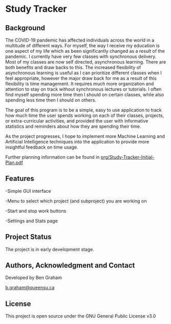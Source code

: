 # Study Tracker
## Background
The COVID-19 pandemic has affected individuals across the world in a multitude of different ways. For myself, the way I receive my education is one aspect of my life which as been significantly changed as a result of the pandemic. I currently have very few classes with synchronous delivery. Most of my classes are now self directed, asynchronous learning. There are both benefits and draw backs to this. The increased flexibility of asynchronous learning is useful as I can prioritize different classes when I feel appropriate, however the major draw back for me as a result of this flexibility is time management. It requires much more organization and attention to stay on track without synchronous lectures or tutorials. I often find myself spending more time then I should on certain classes, while also spending less time then I should on others.

The goal of this program is to be a simple, easy to use application to track how much time the user spends working on each of their classes, projects, or extra-curricular activities, and provided the user with informative statistics and reminders about how they are spending their time.

As the project progresses, I hope to implement more Machine Learning and Artificial Intelligence techniques into the application to provide more insightful feedback on time usage.

Further planning information can be found in [org/Study-Tracker-Initial-Plan.pdf](org/Study-Tracker-Initial-Plan.pdf)
## Features
-Simple GUI interface

-Menu to select which project (and subproject) you are working on

-Start and stop work buttons

-Settings and Stats page
## Project Status
The project is in early development stage.
## Authors, Acknowledgment and Contact
Developed by Ben Graham

b.graham@queensu.ca
## License
This project is open source under the GNU General Public License v3.0
